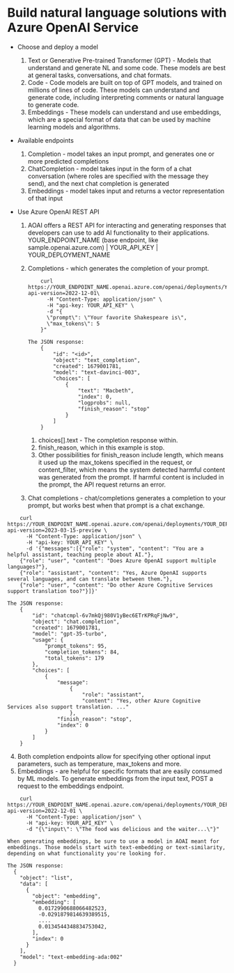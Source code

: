 # Build natural language solutions with Azure OpenAI Service
* Choose and deploy a model
  1. Text or Generative Pre-trained Transformer (GPT) - Models that understand and generate NL and some code. These models are best at general tasks, conversations, and chat formats.
  2. Code - Code models are built on top of GPT models, and trained on millions of lines of code. These models can understand and generate code, including interpreting comments or natural language to generate code.
  3. Embeddings - These models can understand and use embeddings, which are a special format of data that can be used by machine learning models and algorithms.

* Available endpoints
  1. Completion - model takes an input prompt, and generates one or more predicted completions
  2. ChatCompletion - model takes input in the form of a chat conversation (where roles are specified with the message they send), and the next chat completion is generated
  3. Embeddings - model takes input and returns a vector representation of that input

* Use Azure OpenAI REST API
  1. AOAI offers a REST API for interacting and generating responses that developers can use to add AI functionality to their applications. YOUR_ENDPOINT_NAME (base endpoint, like sample.openai.azure.com) | YOUR_API_KEY | YOUR_DEPLOYMENT_NAME 
  2. Completions - which generates the completion of your prompt.
      ``` mark
          curl https://YOUR_ENDPOINT_NAME.openai.azure.com/openai/deployments/YOUR_DEPLOYMENT_NAME/completions?api-version=2022-12-01\
            -H "Content-Type: application/json" \
            -H "api-key: YOUR_API_KEY" \
            -d "{
            \"prompt\": \"Your favorite Shakespeare is\",
            \"max_tokens\": 5
          }"

      The JSON response:
          {
              "id": "<id>",
              "object": "text_completion",
              "created": 1679001781,
              "model": "text-davinci-003",
              "choices": [
                  {
                      "text": "Macbeth",
                      "index": 0,
                      "logprobs": null,
                      "finish_reason": "stop"
                  }
              ]
          }
      ```
      1. choices[].text - The completion response within. 
      2. finish_reason, which in this example is stop. 
      3. Other possibilities for finish_reason include length, which means it used up the max_tokens specified in the request, or content_filter, which means the system detected harmful content was generated from the prompt. If harmful content is included in the prompt, the API request returns an error.

  3. Chat completions - chat/completions generates a completion to your prompt, but works best when that prompt is a chat exchange.
``` mark
    curl https://YOUR_ENDPOINT_NAME.openai.azure.com/openai/deployments/YOUR_DEPLOYMENT_NAME/chat/completions?api-version=2023-03-15-preview \
      -H "Content-Type: application/json" \
      -H "api-key: YOUR_API_KEY" \
      -d '{"messages":[{"role": "system", "content": "You are a helpful assistant, teaching people about AI."},
    {"role": "user", "content": "Does Azure OpenAI support multiple languages?"},
    {"role": "assistant", "content": "Yes, Azure OpenAI supports several languages, and can translate between them."},
    {"role": "user", "content": "Do other Azure Cognitive Services support translation too?"}]}'

The JSON response:
    {
        "id": "chatcmpl-6v7mkQj980V1yBec6ETrKPRqFjNw9",
        "object": "chat.completion",
        "created": 1679001781,
        "model": "gpt-35-turbo",
        "usage": {
            "prompt_tokens": 95,
            "completion_tokens": 84,
            "total_tokens": 179
        },
        "choices": [
            {
                "message":
                    {
                        "role": "assistant",
                        "content": "Yes, other Azure Cognitive Services also support translation. ..."
                    },
                "finish_reason": "stop",
                "index": 0
            }
        ]
    }
```
  4. Both completion endpoints allow for specifying other optional input parameters, such as temperature, max_tokens and more.
  5. Embeddings - are helpful for specific formats that are easily consumed by ML models. To generate embeddings from the input text, POST a request to the embeddings endpoint.
``` mark  
    curl https://YOUR_ENDPOINT_NAME.openai.azure.com/openai/deployments/YOUR_DEPLOYMENT_NAME/embeddings?api-version=2022-12-01 \
      -H "Content-Type: application/json" \
      -H "api-key: YOUR_API_KEY" \
      -d "{\"input\": \"The food was delicious and the waiter...\"}"

When generating embeddings, be sure to use a model in AOAI meant for embeddings. Those models start with text-embedding or text-similarity, depending on what functionality you're looking for.

The JSON response:
  {
    "object": "list",
    "data": [
      {
        "object": "embedding",
        "embedding": [
          0.0172990688066482523,
          -0.0291879814639389515,
          ....
          0.0134544348834753042,
        ],
        "index": 0
      }
    ],
    "model": "text-embedding-ada:002"
  }

